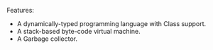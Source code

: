 Features:
- A dynamically-typed programming language with Class support.
- A stack-based byte-code virtual machine.
- A Garbage collector.
